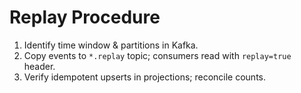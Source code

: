 # Replay Procedure
1. Identify time window & partitions in Kafka.
2. Copy events to `*.replay` topic; consumers read with `replay=true` header.
3. Verify idempotent upserts in projections; reconcile counts.
